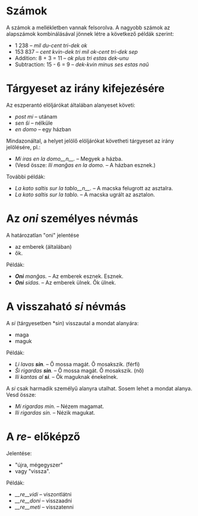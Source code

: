# Számok

A számok a mellékletben vannak felsorolva. A nagyobb számok az alapszámok kombinálásával jönnek létre a következő példák szerint:

- 1 238                     – *mil du-cent tri-dek ok*
- 153 837                   – *cent kvin-dek tri mil ok-cent tri-dek sep*
- Addition:      8 + 3 = 11 – *ok plus tri estas dek-unu*
- Subtraction:   15 - 6 = 9 – *dek-kvin minus ses estas naŭ*

# Tárgyeset az irány kifejezésére

Az eszperantó elöljárókat általában alanyeset követi:

- *post mi* – utánam
- *sen ŝi* – nélküle
- *en domo* – egy házban

Mindazonáltal, a helyet jelölő elöljárókat követheti tárgyeset az irány jelölésére, pl.:

- *Mi iras en la domo__n__.* – Megyek a házba.
- (Vesd össze: *Ili manĝas en la domo.* – A házban esznek.)

További példák:

- *La kato saltis sur la tablo__n__.* – A macska felugrott az asztalra.
- *La kato saltis sur la tablo.* – A macska ugrált az asztalon.

# Az *oni* személyes névmás

A határozatlan "oni" jelentése

- az emberek (általában)
- ők.

Példák:

- *__Oni__ manĝas.* – Az emberek esznek. Esznek.
- *__Oni__ sidas.* – Az emberek ülnek. Ők ülnek.
 

# A visszaható *si* névmás

A *si* (tárgyesetben *sin) visszautal a mondat alanyára:

- maga
- maguk

Példák:

- *Li lavas __sin__.* – Ő mossa magát. Ő mosakszik. (férfi)
- *Ŝi rigardas __sin__.* – Ő mossa magát. Ő mosakszik. (nő)
- *Ili kantas al __si__.* – Ők maguknak énekelnek.
 
A *si* csak harmadik személyű alanyra utalhat. Sosem lehet a mondat alanya. Vesd össze:

- *Mi rigardas min.* – Nézem magamat.
- *Ili rigardas sin.* – Nézik magukat.

# A *re-* előképző

Jelentése:

- "újra, mégegyszer"
- vagy "vissza".

Példák:

- *__re__vidi* – viszontlátni
- *__re__doni* – visszaadni
- *__re__meti* – visszatenni

 
